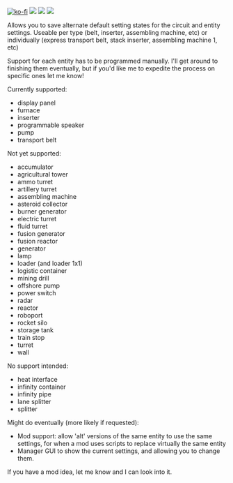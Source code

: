 [![ko-fi](https://img.shields.io/badge/Ko--fi-Donate%20-hotpink?logo=kofi&logoColor=white&style=for-the-badge)](https://ko-fi.com/protocol1903) [![](https://img.shields.io/badge/dynamic/json?color=orange&label=Factorio&query=downloads_count&suffix=%20downloads&url=https%3A%2F%2Fmods.factorio.com%2Fapi%2Fmods%2Fdefault-settings&style=for-the-badge)](https://mods.factorio.com/mod/default-settings) [![](https://img.shields.io/badge/Discord-Community-blue?style=for-the-badge)](https://discord.gg/K3fXMGVc4z) [![](https://img.shields.io/badge/Github-Source-green?style=for-the-badge)](https://github.com/protocol-1903/default-settings)

Allows you to save alternate default setting states for the circuit and entity settings. Useable per type (belt, inserter, assembling machine, etc) or individually (express transport belt, stack inserter, assembling machine 1, etc)

Support for each entity has to be programmed manually. I'll get around to finishing them eventually, but if you'd like me to expedite the process on specific ones let me know!

Currently supported:
- display panel
- furnace
- inserter
- programmable speaker
- pump
- transport belt

Not yet supported:
- accumulator
- agricultural tower
- ammo turret
- artillery turret
- assembling machine
- asteroid collector
- burner generator
- electric turret
- fluid turret
- fusion generator
- fusion reactor
- generator
- lamp
- loader (and loader 1x1)
- logistic container
- mining drill
- offshore pump
- power switch
- radar
- reactor
- roboport
- rocket silo
- storage tank
- train stop
- turret
- wall

No support intended:
- heat interface
- infinity container
- infinity pipe
- lane splitter
- splitter


Might do eventually (more likely if requested):
- Mod support: allow 'alt' versions of the same entity to use the same settings, for when a mod uses scripts to replace virtually the same entity
- Manager GUI to show the current settings, and allowing you to change them.

If you have a mod idea, let me know and I can look into it.